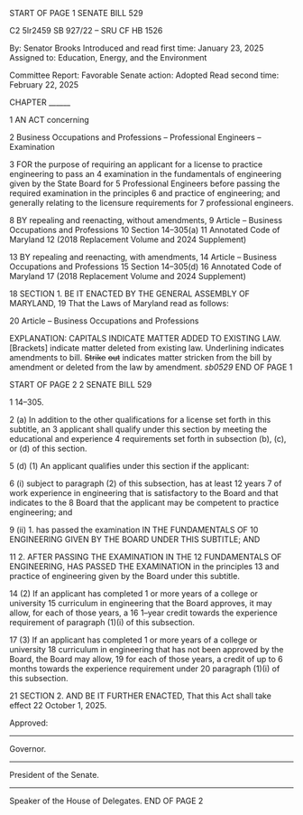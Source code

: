 START OF PAGE 1
SENATE BILL 529

C2 5lr2459
SB 927/22 – SRU CF HB 1526

By: Senator Brooks
Introduced and read first time: January 23, 2025
Assigned to: Education, Energy, and the Environment

Committee Report: Favorable
Senate action: Adopted
Read second time: February 22, 2025

CHAPTER ______

1 AN ACT concerning

2 Business Occupations and Professions – Professional Engineers – Examination

3 FOR the purpose of requiring an applicant for a license to practice engineering to pass an
4 examination in the fundamentals of engineering given by the State Board for
5 Professional Engineers before passing the required examination in the principles
6 and practice of engineering; and generally relating to the licensure requirements for
7 professional engineers.

8 BY repealing and reenacting, without amendments,
9 Article – Business Occupations and Professions
10 Section 14–305(a)
11 Annotated Code of Maryland
12 (2018 Replacement Volume and 2024 Supplement)

13 BY repealing and reenacting, with amendments,
14 Article – Business Occupations and Professions
15 Section 14–305(d)
16 Annotated Code of Maryland
17 (2018 Replacement Volume and 2024 Supplement)

18 SECTION 1. BE IT ENACTED BY THE GENERAL ASSEMBLY OF MARYLAND,
19 That the Laws of Maryland read as follows:

20 Article – Business Occupations and Professions

EXPLANATION: CAPITALS INDICATE MATTER ADDED TO EXISTING LAW.
[Brackets] indicate matter deleted from existing law.
Underlining indicates amendments to bill.
~~Strike~~ ~~out~~ indicates matter stricken from the bill by amendment or deleted from the law by
amendment. *sb0529*
END OF PAGE 1

START OF PAGE 2
2 SENATE BILL 529

1 14–305.

2 (a) In addition to the other qualifications for a license set forth in this subtitle, an
3 applicant shall qualify under this section by meeting the educational and experience
4 requirements set forth in subsection (b), (c), or (d) of this section.

5 (d) (1) An applicant qualifies under this section if the applicant:

6 (i) subject to paragraph (2) of this subsection, has at least 12 years
7 of work experience in engineering that is satisfactory to the Board and that indicates to the
8 Board that the applicant may be competent to practice engineering; and

9 (ii) 1. has passed the examination IN THE FUNDAMENTALS OF
10 ENGINEERING GIVEN BY THE BOARD UNDER THIS SUBTITLE; AND

11 2. AFTER PASSING THE EXAMINATION IN THE
12 FUNDAMENTALS OF ENGINEERING, HAS PASSED THE EXAMINATION in the principles
13 and practice of engineering given by the Board under this subtitle.

14 (2) If an applicant has completed 1 or more years of a college or university
15 curriculum in engineering that the Board approves, it may allow, for each of those years, a
16 1–year credit towards the experience requirement of paragraph (1)(i) of this subsection.

17 (3) If an applicant has completed 1 or more years of a college or university
18 curriculum in engineering that has not been approved by the Board, the Board may allow,
19 for each of those years, a credit of up to 6 months towards the experience requirement under
20 paragraph (1)(i) of this subsection.

21 SECTION 2. AND BE IT FURTHER ENACTED, That this Act shall take effect
22 October 1, 2025.

Approved:

________________________________________________________________________________
Governor.

________________________________________________________________________________
President of the Senate.

________________________________________________________________________________
Speaker of the House of Delegates.
END OF PAGE 2